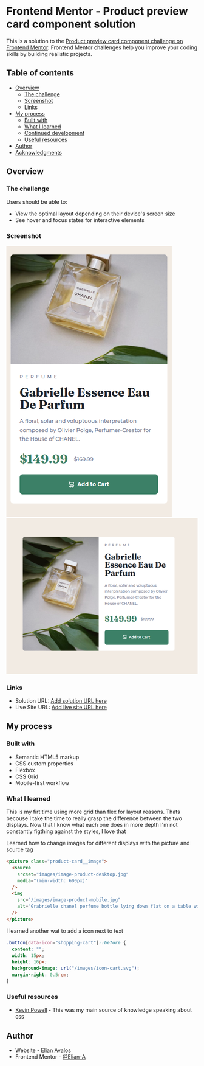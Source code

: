 # Frontend Mentor - Product preview card component solution

This is a solution to the [Product preview card component challenge on Frontend Mentor](https://www.frontendmentor.io/challenges/product-preview-card-component-GO7UmttRfa). Frontend Mentor challenges help you improve your coding skills by building realistic projects.

## Table of contents

- [Overview](#overview)
  - [The challenge](#the-challenge)
  - [Screenshot](#screenshot)
  - [Links](#links)
- [My process](#my-process)
  - [Built with](#built-with)
  - [What I learned](#what-i-learned)
  - [Continued development](#continued-development)
  - [Useful resources](#useful-resources)
- [Author](#author)
- [Acknowledgments](#acknowledgments)

## Overview

### The challenge

Users should be able to:

- View the optimal layout depending on their device's screen size
- See hover and focus states for interactive elements

### Screenshot

![Mobile Version Result](./mobile-completed.png)
![Desktop Version Result](./desktop-completed.png)

### Links

- Solution URL: [Add solution URL here](https://your-solution-url.com)
- Live Site URL: [Add live site URL here](https://your-live-site-url.com)

## My process

### Built with

- Semantic HTML5 markup
- CSS custom properties
- Flexbox
- CSS Grid
- Mobile-first workflow

### What I learned

This is my firt time using more grid than flex for layout reasons. Thats becouse I take the time to really grasp the difference between the two displays.
Now that I know what each one does in more depth I'm not constantly figthing against the styles, I love that

Learned how to change images for different displays with the picture and source tag

```html
<picture class="product-card__image">
  <source
    srcset="images/image-product-desktop.jpg"
    media="(min-width: 600px)"
  />
  <img
    src="/images/image-product-mobile.jpg"
    alt="Grabrielle chanel perfume bottle lying down flat on a table with weed on top and bottom"
  />
</picture>
```

I learned another wat to add a icon next to text

```css
.button[data-icon="shopping-cart"]::before {
  content: "";
  width: 15px;
  height: 16px;
  background-image: url("/images/icon-cart.svg");
  margin-right: 0.5rem;
}
```

### Useful resources

- [Kevin Powell](https://www.youtube.com/@KevinPowell) - This was my main source of knowledge speaking about css

## Author

- Website - [Elian Avalos]()
- Frontend Mentor - [@Elian-A](https://www.frontendmentor.io/profile/Elian-A)

